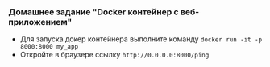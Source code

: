 ### Домашнее задание "Docker контейнер c веб-приложением"
- Для запуска докер контейнера выполните команду `docker run -it -p 8000:8000 my_app`
- Откройте в браузере ссылку `http://0.0.0.0:8000/ping`
